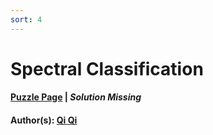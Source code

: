 ```yaml
---
sort: 4
---
```


# Spectral Classification

#### [Puzzle Page](3.4-p.pdf) | *Solution Missing*
#### Author(s): [Qi Qi](../../../../search.html?q=Qi+Qi)

